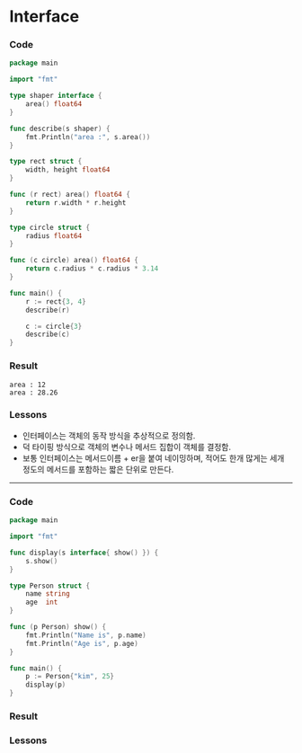 # Interface

### Code
```go
package main

import "fmt"

type shaper interface {
	area() float64
}

func describe(s shaper) {
	fmt.Println("area :", s.area())
}

type rect struct {
	width, height float64
}

func (r rect) area() float64 {
	return r.width * r.height
}

type circle struct {
	radius float64
}

func (c circle) area() float64 {
	return c.radius * c.radius * 3.14
}

func main() {
	r := rect{3, 4}
	describe(r)

	c := circle{3}
	describe(c)
}
```

### Result
```
area : 12
area : 28.26
```
### Lessons
- 인터페이스는 객체의 동작 방식을 추상적으로 정의함.
- 덕 타이핑 방식으로 객체의 변수나 메서드 집합이 객체를 결정함.
- 보통 인터페이스는 메서드이름 + er을 붙여 네이밍하며, 적어도 한개 많게는 세개 정도의 메서드를 포함하는 짧은 단위로 만든다.

---


### Code
```go
package main

import "fmt"

func display(s interface{ show() }) {
	s.show()
}

type Person struct {
	name string
	age  int
}

func (p Person) show() {
	fmt.Println("Name is", p.name)
	fmt.Println("Age is", p.age)
}

func main() {
	p := Person{"kim", 25}
	display(p)
}
```
### Result

### Lessons